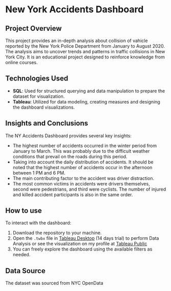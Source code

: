  # New York Accidents Dashboard
 
## Project Overview
This project provides an in-depth analysis about collision of vahicle reported by the New York Police Department from January to August 2020. The analysis aims to uncover trends and patterns in traffic collisions in New York City. It is an educational project designed to reinforce knowledge from online courses.

## Technologies Used
- **SQL**: Used for structured querying and data manipulation to prepare the dataset for visualization.
- **Tableau**: Utilized for data modeling, creating measures and designing the dashboard visualizations.

## Insights and Conclusions
The NY Accidents Dashboard provides several key insights:
- The highest number of accidents occurred in the winter period from January to March. This was probably due to the difficult weather conditions that prevail on the roads during this period.
- Taking into account the daily distribution of accidents. It should be noted that the highest number of accidents occur in the afternoon between 1 PM and 6 PM.
- The main contributing factor to the accident was driver distraction.
- The most common victims in accidents were drivers themselves, second were pedestrians, and third were cyclists. The number of injured and killed accident participants is also in the same order.

## How to use
To interact with the dashboard:
1. Download the repository to your machine.
2. Open the `.twbx` file in [Tableau Desktop](https://www.tableau.com/products/desktop/download) (14 days trial) to perform Data Analysis or see the visualization on my profile at [Tableau Public](https://public.tableau.com/app/profile/patryk.sadowski/vizzes)
3. You can freely explore the dashboard using the available filters as needed.

## Data Source

The dataset was sourced from NYC OpenData
